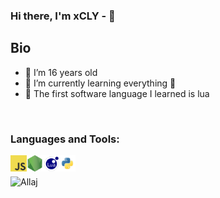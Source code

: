 ### Hi there, I'm xCLY - 👋


## Bio

- 🔭 I’m 16 years old
- 🌱 I’m currently learning everything 🤣
- 👯 The first software language I learned is lua



<br />

### Languages and Tools:

<img align="left" alt="JavaScript" width="26px" src="https://raw.githubusercontent.com/github/explore/80688e429a7d4ef2fca1e82350fe8e3517d3494d/topics/javascript/javascript.png" />
<img align="left" alt="Node.js" width="26px" src="https://raw.githubusercontent.com/github/explore/80688e429a7d4ef2fca1e82350fe8e3517d3494d/topics/nodejs/nodejs.png" />
<img align="left" alt="Lua" width="26px" src="https://raw.githubusercontent.com/github/explore/master/topics/lua/lua.png" />
<img align="left" alt="Python" width="26px" src="https://raw.githubusercontent.com/github/explore/master/topics/python/python.png" />
<br />
<br />


  <img align="left" alt="Allaj" src="https://github-readme-stats.vercel.app/api?username=realstring&&show_icons=true&title_color=ffffff&icon_color=bb2acf&text_color=daf7dc&bg_color=151515" />
